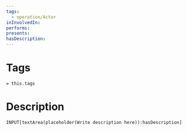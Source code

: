 ```yaml
---
tags:
  - operation/Actor
inInvolvedIn:
performs:
presents:
hasDescription:
---
```

# Tags
`= this.tags`

# Description
```meta-bind
INPUT[textArea(placeholder(Write description here)):hasDescription]
```